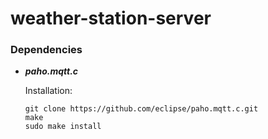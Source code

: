 # weather-station-server

### Dependencies

- ***paho.mqtt.c***

    Installation:
    ```
    git clone https://github.com/eclipse/paho.mqtt.c.git
    make
    sudo make install
    ```
